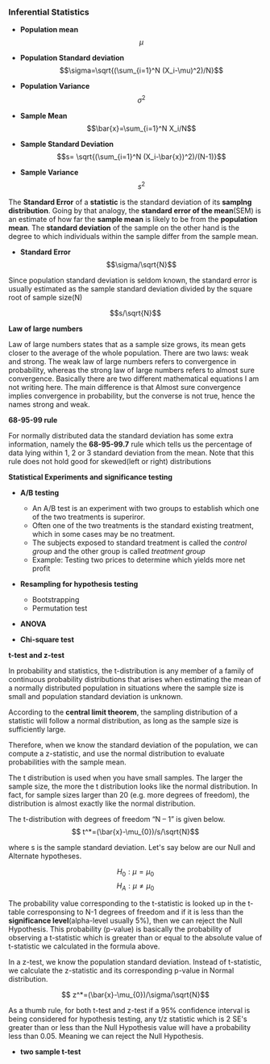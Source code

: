### Inferential Statistics

* **Population mean**$$ \mu $$
* **Population Standard deviation** $$\sigma=\sqrt{(\sum_{i=1}^N (X_i-\mu)^2)/N}$$
* **Population Variance** $$\sigma^2$$

* **Sample Mean** $$\bar{x}=\sum_{i=1}^N X_i/N$$
*  **Sample Standard Deviation** $$s= \sqrt{(\sum_{i=1}^N (X_i-\bar{x})^2)/(N-1)}$$
* **Sample Variance** $$s^2$$

The **Standard Error** of a **statistic** is the standard deviation of its **samplng distribution**. Going by that analogy, the **standard error of the mean**(SEM) is an estimate of how far the **sample mean** is likely to be from the **population mean**. The **standard deviation** of the sample on the other hand is the degree to which individuals within the sample differ from the sample mean.

* **Standard Error**  $$\sigma/\sqrt{N}$$ 

Since population standard deviation is seldom known, the standard error is usually estimated as the sample standard deviation divided by the square root of sample size(N)

$$s/\sqrt{N}$$

**Law of large numbers**

Law of large numbers states that as a sample size grows, its mean gets closer to the average of the whole population. There are two laws: weak and strong. The weak law of large numbers refers to convergence in probability, whereas the strong law of large numbers refers to almost sure convergence. Basically there are two different mathematical equations I am not writing here. The main difference is that Almost sure convergence implies convergence in probability, but the converse is not true, hence the names strong and weak.

**68-95-99 rule**

For normally distributed data the standard deviation has some extra information, namely the **68-95-99.7** rule which tells us the percentage of data lying within 1, 2 or 3 standard deviation from the mean. Note that this rule does not hold good for skewed(left or right) distributions 

**Statistical Experiments and significance testing**

* **A/B testing** 
	* An A/B  test is an experiment with two groups to establish which one of the two treatments is superiror.
	*  Often one of the two treatments is the standard existing treatment, which in some cases may be no treatment.
	* The subjects exposed to standard treatment is called the *control group* and the other group is called *treatment group*
	* Example: Testing two prices to determine which yields more net profit
	
* **Resampling for hypothesis testing** 
	*  Bootstrapping
	*  Permutation test	
	
* **ANOVA**
* **Chi-square test**

**t-test and z-test**

In probability and statistics, the t-distribution is any member of a family of continuous probability distributions that arises when estimating the mean of a normally distributed population in situations where the sample size is small and population standard deviation is unknown.

According to the **central limit theorem**, the sampling distribution of a statistic will follow a normal distribution, as long as the sample size is sufficiently large.

Therefore, when we know the standard deviation of the population, we can compute a z-statistic, and use the normal distribution to evaluate probabilities with the sample mean.

The t distribution is used when you have small samples. The larger the sample size, the more the t distribution looks like the normal distribution. In fact, for sample sizes larger than 20 (e.g. more degrees of freedom), the distribution is almost exactly like the normal distribution.

The t-distribution with degrees of freedom “N – 1” is given below.
$$ t^*=(\bar{x}-\mu_{0})/s/\sqrt{N}$$

where s is the sample standard deviation. Let's say below are our Null and Alternate hypotheses.

$$H_{0}: \mu=\mu_{0}$$$$H_{A}: \mu \neq\mu_{0}$$

The probability value corresponding to the t-statistic is looked up in the t-table corresponsing to N-1 degrees of freedom and if it is less than the  **significance level**(alpha-level usually 5%), then we can reject the Null Hypothesis. This probability (p-value) is basically the probability of observing a t-statistic which is greater than or equal to the absolute value of t-statistic we calculated in the formula above.

In a z-test, we know the population standard deviation. Instead of t-statistic, we calculate the z-statistic and its corresponding p-value in Normal distribution.

$$ z^*=(\bar{x}-\mu_{0})/\sigma/\sqrt{N}$$

As a thumb rule, for both t-test and z-test if a 95% confidence interval is being considered for hypothesis testing, any t/z statistic which is 2 SE's greater than or less than the Null Hypothesis value will have a probability less than 0.05. Meaning we can reject the Null Hypothesis.

* **two sample t-test**